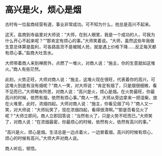 # 高兴是火，烦心是烟

古时有一位盐商经营有道，事业非常成功。可不知为什么，他总是高兴不起来。 

这天，盐商到寺庙里对大师说：“大师，在别人眼里，我是一个成功的人，可我为什么开心不起来呢？”“那肯定有烦心的事。”大师笑着说。“大师，虽然这些年我做生意总体算是盈利，可各路盐货不是被贼人抢，就是遇上价格下降……反正每天都有烦心事。”盐商大吐苦水。 

大师带着商人来到禅房外，点燃了一堆火，对商人说：“施主，你的生意就如这堆火。”商人有些茫然。 

此刻，火势正旺，大师对商人说：“施主，这堆火现在很旺，代表着你的高兴，可这堆火到底有没有烟呢？”商人一笑，对大师说：“肯定有烟了，只是烟很细微，看不见而已。”大师略有所思，对商人说：“高兴是火，烦心是烟。在火势最旺，你最高兴的时候，依然有烟，依然有烦心事。”商人一愣。大师从旁边拿来一把湿柴，放在火堆里，此时，浓烟四起。大师对商人说：“施主，你看见烟了吗？”商人又一笑，对大师说：“大师玩笑了，现在浓烟四起，看得很清啊。”“那是否看见火了呢？”大师立即问。商人立即回答说：“当然有火了，只是火势不旺而已。”大师笑了，对商人说：“在浓烟最密，你最烦心的时候，依然有火，依然有高兴的事。” 

“高兴是火，烦心是烟。生活总是一边点着火，一边冒着烟，高兴的时候有烦心，烦心的时候有高兴。”大师大声对商人说。 

商人听后，顿悟。